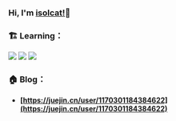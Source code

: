 ### Hi, I'm [isolcat!](https://isolcat.github.io/)👋

### 🏗️ Learning：

<code><img src="https://img.shields.io/badge/typescript-%23007ACC.svg?style=for-the-badge&logo=typescript&logoColor=white"/></code>
<code><img src="https://img.shields.io/badge/node.js-6DA55F?style=for-the-badge&logo=node.js&logoColor=white"/></code>
<code><img src="https://img.shields.io/badge/vuejs-%2335495e.svg?style=for-the-badge&logo=vuedotjs&logoColor=%234FC08D"/></code>


### 🏠 Blog：

- **[https://juejin.cn/user/1170301184384622](https://juejin.cn/user/1170301184384622)**
